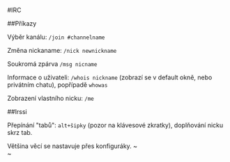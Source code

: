 #IRC

##Příkazy

Výběr kanálu: `/join #channelname`

Změna nickaname: `/nick newnickname`

Soukromá zpárva `/msg nicname`

Informace o uživateli: `/whois nickname` (zobrazí se v default okně, nebo privátním chatu), popřípadě `whowas`

Zobrazení vlastního nicku: `/me`

##Irssi

Přepínání "tabů": `alt+šipky` (pozor na klávesové zkratky), doplňování nicku skrz tab.

Většina věcí se nastavuje přes konfiguráky.
~                                                                                                                     
~                                                 
